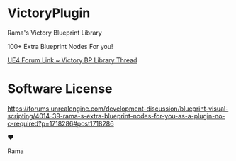 # VictoryPlugin
Rama's Victory Blueprint Library

100+ Extra Blueprint Nodes For you!

[UE4 Forum Link ~ Victory BP Library Thread](https://forums.unrealengine.com/t/ramas-extra-blueprint-nodes-for-ue5-no-c-required/231476)



# Software License

https://forums.unrealengine.com/development-discussion/blueprint-visual-scripting/4014-39-rama-s-extra-blueprint-nodes-for-you-as-a-plugin-no-c-required?p=1718286#post1718286

♥

Rama
